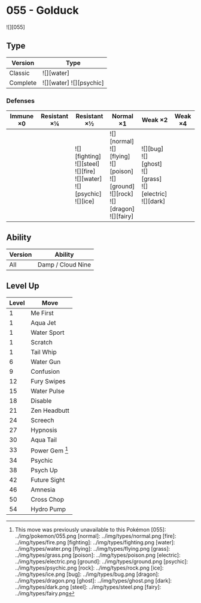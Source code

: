# 055 - Golduck
![][055]

## Type

Version  | Type
---      | ---
Classic  | ![][water]
Complete | ![][water]  ![][psychic]

### Defenses

Immune ×0 | Resistant ×¼ | Resistant ×½                                                                           | Normal ×1                                                                                              | Weak ×2                                                                | Weak ×4
---       | ---          | ---                                                                                    | ---                                                                                                    | ---                                                                    | ---
&nbsp;    | &nbsp;       | ![][fighting]<br>![][steel]<br>![][fire]<br>![][water]<br>![][psychic]<br>![][ice]<br> | ![][normal]<br>![][flying]<br>![][poison]<br>![][ground]<br>![][rock]<br>![][dragon]<br>![][fairy]<br> | ![][bug]<br>![][ghost]<br>![][grass]<br>![][electric]<br>![][dark]<br> | &nbsp;

## Ability

Version | Ability
---     | ---
All     | Damp / Cloud Nine

## Level Up

Level | Move
---   | ---
1     | Me First
1     | Aqua Jet
1     | Water Sport
1     | Scratch
1     | Tail Whip
6     | Water Gun
9     | Confusion
12    | Fury Swipes
15    | Water Pulse
18    | Disable
21    | Zen Headbutt
24    | Screech
27    | Hypnosis
30    | Aqua Tail
33    | Power Gem [^1]
34    | Psychic
38    | Psych Up
42    | Future Sight
46    | Amnesia
50    | Cross Chop
54    | Hydro Pump

[^1]: This move was previously unavailable to this Pokémon
[055]: ../img/pokemon/055.png
[normal]: ../img/types/normal.png
[fire]: ../img/types/fire.png
[fighting]: ../img/types/fighting.png
[water]: ../img/types/water.png
[flying]: ../img/types/flying.png
[grass]: ../img/types/grass.png
[poison]: ../img/types/poison.png
[electric]: ../img/types/electric.png
[ground]: ../img/types/ground.png
[psychic]: ../img/types/psychic.png
[rock]: ../img/types/rock.png
[ice]: ../img/types/ice.png
[bug]: ../img/types/bug.png
[dragon]: ../img/types/dragon.png
[ghost]: ../img/types/ghost.png
[dark]: ../img/types/dark.png
[steel]: ../img/types/steel.png
[fairy]: ../img/types/fairy.png

